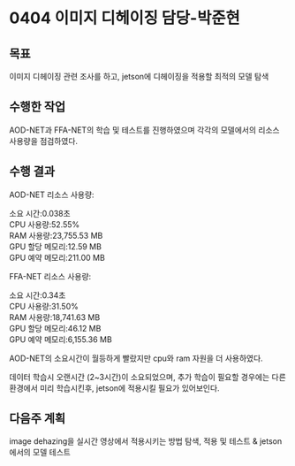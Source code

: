 # 0404 이미지 디헤이징 담당-박준현

## 목표
이미지 디헤이징 관련 조사를 하고, jetson에 디헤이징을 적용할 최적의 모델 탐색

## 수행한 작업 
AOD-NET과 FFA-NET의 학습 및 테스트를 진행하였으며 각각의 모델에서의 리소스 사용량을 점검하였다.

## 수행 결과
AOD-NET 리소스 사용량:  
  
소요 시간:0.038초  
CPU 사용량:52.55%  
RAM 사용량:23,755.53 MB  
GPU 할당 메모리:12.59 MB  
GPU 예약 메모리:211.00 MB  

FFA-NET 리소스 사용량:  
	  
소요 시간:0.34초  
CPU 사용량:31.50%  
RAM 사용량:18,741.63 MB  
GPU 할당 메모리:46.12 MB  
GPU 예약 메모리:6,155.36 MB  

AOD-NET의 소요시간이 월등하게 빨랐지만 cpu와 ram 자원을 더 사용하였다.

데이터 학습시 오랜시간 (2~3시간)이 소요되었으며, 추가 학습이 필요할 경우에는 다른 환경에서 미리 학습시킨후, jetson에 적용시킬 필요가 있어보인다.

## 다음주 계획

image dehazing을 실시간 영상에서 적용시키는 방법 탐색, 적용 및 테스트 & jetson 에서의 모델 테스트


